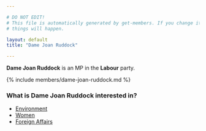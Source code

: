```yaml
---

# DO NOT EDIT!
# This file is automatically generated by get-members. If you change it, bad
# things will happen.

layout: default
title: "Dame Joan Ruddock"

---
```


**Dame Joan Ruddock** is an MP in the **Labour** party.

{% include members/dame-joan-ruddock.md %}

### What is Dame Joan Ruddock interested in?


* [Environment](/interests/environment.html)
* [Women](/interests/women.html)
* [Foreign Affairs](/interests/foreign-affairs.html)
